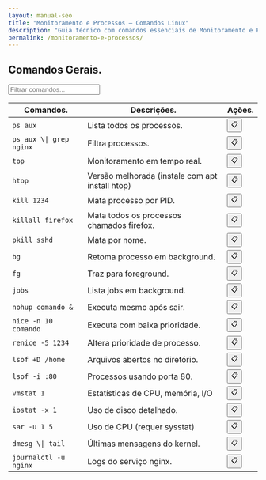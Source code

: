 ```yaml
---
layout: manual-seo
title: "Monitoramento e Processos — Comandos Linux"
description: "Guia técnico com comandos essenciais de Monitoramento e Processos. Copie, cole e use direto no terminal. Organizado por monitoramento e processos."
permalink: /monitoramento-e-processos/
---
```



<section>



<h2>Comandos Gerais.</h2>

<input type="text" oninput="filtrarLinhas(this.value)" placeholder="Filtrar comandos...">
<script>
function filtrarLinhas(termo) {
  const linhas = document.querySelectorAll('tbody tr');
  linhas.forEach(linha => {
    linha.style.display = linha.textContent.toLowerCase().includes(termo.toLowerCase()) ? '' : 'none';
  });
}
</script>


<div class="table-container">
<table class="evergreen-table">
  <thead>
    <tr>
      <th>Comandos.</th>
      <th>Descrições.</th>
      <th>Ações.</th>
    </tr>
  </thead>
  <tbody>
    <tr>
      <td data-label="Comando"><code>ps aux</code></td>
      <td data-label="Descrição">Lista todos os processos.</td>
      <td data-label="Ação"><button class="copy-btn" data-command="ps aux">📋</button></td>
    </tr>
    <tr>
      <td data-label="Comando"><code>ps aux \| grep nginx</code></td>
      <td data-label="Descrição">Filtra processos.</td>
      <td data-label="Ação"><button class="copy-btn" data-command="ps aux \| grep nginx">📋</button></td>
    </tr>
    <tr>
      <td data-label="Comando"><code>top</code></td>
      <td data-label="Descrição">Monitoramento em tempo real.</td>
      <td data-label="Ação"><button class="copy-btn" data-command="top">📋</button></td>
    </tr>
    <tr>
      <td data-label="Comando"><code>htop</code></td>
      <td data-label="Descrição">Versão melhorada (instale com apt install htop)</td>
      <td data-label="Ação"><button class="copy-btn" data-command="htop">📋</button></td>
    </tr>
    <tr>
      <td data-label="Comando"><code>kill 1234</code></td>
      <td data-label="Descrição">Mata processo por PID.</td>
      <td data-label="Ação"><button class="copy-btn" data-command="kill 1234">📋</button></td>
    </tr>
    <tr>
      <td data-label="Comando"><code>killall firefox</code></td>
      <td data-label="Descrição">Mata todos os processos chamados firefox.</td>
      <td data-label="Ação"><button class="copy-btn" data-command="killall firefox">📋</button></td>
    </tr>
    <tr>
      <td data-label="Comando"><code>pkill sshd</code></td>
      <td data-label="Descrição">Mata por nome.</td>
      <td data-label="Ação"><button class="copy-btn" data-command="pkill sshd">📋</button></td>
    </tr>
    <tr>
      <td data-label="Comando"><code>bg</code></td>
      <td data-label="Descrição">Retoma processo em background.</td>
      <td data-label="Ação"><button class="copy-btn" data-command="bg">📋</button></td>
    </tr>
    <tr>
      <td data-label="Comando"><code>fg</code></td>
      <td data-label="Descrição">Traz para foreground.</td>
      <td data-label="Ação"><button class="copy-btn" data-command="fg">📋</button></td>
    </tr>
    <tr>
      <td data-label="Comando"><code>jobs</code></td>
      <td data-label="Descrição">Lista jobs em background.</td>
      <td data-label="Ação"><button class="copy-btn" data-command="jobs">📋</button></td>
    </tr>
    <tr>
      <td data-label="Comando"><code>nohup comando &</code></td>
      <td data-label="Descrição">Executa mesmo após sair.</td>
      <td data-label="Ação"><button class="copy-btn" data-command="nohup comando &">📋</button></td>
    </tr>
    <tr>
      <td data-label="Comando"><code>nice -n 10 comando</code></td>
      <td data-label="Descrição">Executa com baixa prioridade.</td>
      <td data-label="Ação"><button class="copy-btn" data-command="nice -n 10 comando">📋</button></td>
    </tr>
    <tr>
      <td data-label="Comando"><code>renice -5 1234</code></td>
      <td data-label="Descrição">Altera prioridade de processo.</td>
      <td data-label="Ação"><button class="copy-btn" data-command="renice -5 1234">📋</button></td>
    </tr>
    <tr>
      <td data-label="Comando"><code>lsof +D /home</code></td>
      <td data-label="Descrição">Arquivos abertos no diretório.</td>
      <td data-label="Ação"><button class="copy-btn" data-command="lsof +D /home">📋</button></td>
    </tr>
    <tr>
      <td data-label="Comando"><code>lsof -i :80</code></td>
      <td data-label="Descrição">Processos usando porta 80.</td>
      <td data-label="Ação"><button class="copy-btn" data-command="lsof -i :80">📋</button></td>
    </tr>
    <tr>
      <td data-label="Comando"><code>vmstat 1</code></td>
      <td data-label="Descrição">Estatísticas de CPU, memória, I/O</td>
      <td data-label="Ação"><button class="copy-btn" data-command="vmstat 1">📋</button></td>
    </tr>
    <tr>
      <td data-label="Comando"><code>iostat -x 1</code></td>
      <td data-label="Descrição">Uso de disco detalhado.</td>
      <td data-label="Ação"><button class="copy-btn" data-command="iostat -x 1">📋</button></td>
    </tr>
    <tr>
      <td data-label="Comando"><code>sar -u 1 5</code></td>
      <td data-label="Descrição">Uso de CPU (requer sysstat)</td>
      <td data-label="Ação"><button class="copy-btn" data-command="sar -u 1 5">📋</button></td>
    </tr>
    <tr>
      <td data-label="Comando"><code>dmesg \| tail</code></td>
      <td data-label="Descrição">Últimas mensagens do kernel.</td>
      <td data-label="Ação"><button class="copy-btn" data-command="dmesg \| tail">📋</button></td>
    </tr>
    <tr>
      <td data-label="Comando"><code>journalctl -u nginx</code></td>
      <td data-label="Descrição">Logs do serviço nginx.</td>
      <td data-label="Ação"><button class="copy-btn" data-command="journalctl -u nginx">📋</button></td>
    </tr>
  </tbody>
</table>
</div>










</section>
